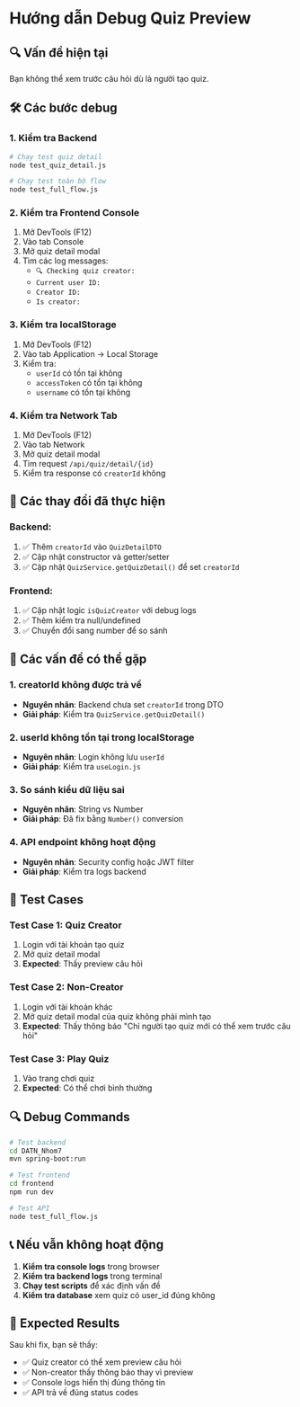 # Hướng dẫn Debug Quiz Preview

## 🔍 Vấn đề hiện tại

Bạn không thể xem trước câu hỏi dù là người tạo quiz.

## 🛠️ Các bước debug

### 1. Kiểm tra Backend

```bash
# Chạy test quiz detail
node test_quiz_detail.js

# Chạy test toàn bộ flow
node test_full_flow.js
```

### 2. Kiểm tra Frontend Console

1. Mở DevTools (F12)
2. Vào tab Console
3. Mở quiz detail modal
4. Tìm các log messages:
   - `🔍 Checking quiz creator:`
   - `Current user ID:`
   - `Creator ID:`
   - `Is creator:`

### 3. Kiểm tra localStorage

1. Mở DevTools (F12)
2. Vào tab Application → Local Storage
3. Kiểm tra:
   - `userId` có tồn tại không
   - `accessToken` có tồn tại không
   - `username` có tồn tại không

### 4. Kiểm tra Network Tab

1. Mở DevTools (F12)
2. Vào tab Network
3. Mở quiz detail modal
4. Tìm request `/api/quiz/detail/{id}`
5. Kiểm tra response có `creatorId` không

## 🔧 Các thay đổi đã thực hiện

### Backend:

1. ✅ Thêm `creatorId` vào `QuizDetailDTO`
2. ✅ Cập nhật constructor và getter/setter
3. ✅ Cập nhật `QuizService.getQuizDetail()` để set `creatorId`

### Frontend:

1. ✅ Cập nhật logic `isQuizCreator` với debug logs
2. ✅ Thêm kiểm tra null/undefined
3. ✅ Chuyển đổi sang number để so sánh

## 🚨 Các vấn đề có thể gặp

### 1. creatorId không được trả về

- **Nguyên nhân**: Backend chưa set `creatorId` trong DTO
- **Giải pháp**: Kiểm tra `QuizService.getQuizDetail()`

### 2. userId không tồn tại trong localStorage

- **Nguyên nhân**: Login không lưu `userId`
- **Giải pháp**: Kiểm tra `useLogin.js`

### 3. So sánh kiểu dữ liệu sai

- **Nguyên nhân**: String vs Number
- **Giải pháp**: Đã fix bằng `Number()` conversion

### 4. API endpoint không hoạt động

- **Nguyên nhân**: Security config hoặc JWT filter
- **Giải pháp**: Kiểm tra logs backend

## 📝 Test Cases

### Test Case 1: Quiz Creator

1. Login với tài khoản tạo quiz
2. Mở quiz detail modal
3. **Expected**: Thấy preview câu hỏi

### Test Case 2: Non-Creator

1. Login với tài khoản khác
2. Mở quiz detail modal của quiz không phải mình tạo
3. **Expected**: Thấy thông báo "Chỉ người tạo quiz mới có thể xem trước câu hỏi"

### Test Case 3: Play Quiz

1. Vào trang chơi quiz
2. **Expected**: Có thể chơi bình thường

## 🔍 Debug Commands

```bash
# Test backend
cd DATN_Nhom7
mvn spring-boot:run

# Test frontend
cd frontend
npm run dev

# Test API
node test_full_flow.js
```

## 📞 Nếu vẫn không hoạt động

1. **Kiểm tra console logs** trong browser
2. **Kiểm tra backend logs** trong terminal
3. **Chạy test scripts** để xác định vấn đề
4. **Kiểm tra database** xem quiz có user_id đúng không

## 🎯 Expected Results

Sau khi fix, bạn sẽ thấy:

- ✅ Quiz creator có thể xem preview câu hỏi
- ✅ Non-creator thấy thông báo thay vì preview
- ✅ Console logs hiển thị đúng thông tin
- ✅ API trả về đúng status codes
